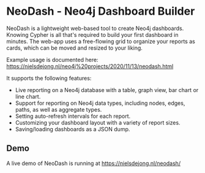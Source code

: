 # NeoDash - Neo4j Dashboard Builder
NeoDash is a lightweight web-based tool to create Neo4j dashboards. 
Knowing Cypher is all that's required to build your first dashboard in minutes.
The web-app uses a free-flowing grid to organize your reports as cards, which can be moved and resized to your liking.

Example usage is documented here: https://nielsdejong.nl/neo4j%20projects/2020/11/13/neodash.html
 
It supports the following features:
- Live reporting on a Neo4j database with a table, graph view, bar chart or line chart.
- Support for reporting on Neo4j data types, including nodes, edges, paths, as well as aggregate types.
- Setting auto-refresh intervals for each report.
- Customizing your dashboard layout with a variety of report sizes.
- Saving/loading dashboards as a JSON dump.

## Demo
A live demo of NeoDash is running at https://nielsdejong.nl/neodash/
